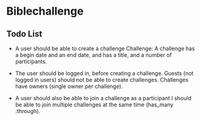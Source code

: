 Biblechallenge
==

Todo List
--

- A user should be able to create a challenge
  Challenge: A challenge has a begin date and an end date, and has a
  title, and a number of participants.
* The user should be logged in, before creating a challenge.
  Guests (not logged in users) should not be able to create challenges.
  Challenges have owners (single owner per challenge).
- A user should also be able to join a challenge as a participant
  I should be able to join multiple challenges at the same time
  (has_many :through).


